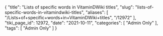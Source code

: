 {
    "title": "Lists of specific words in VitaminDWiki titles",
    "slug": "lists-of-specific-words-in-vitamindwiki-titles",
    "aliases": [
        "/Lists+of+specific+words+in+VitaminDWiki+titles",
        "/12972"
    ],
    "tiki_page_id": 12972,
    "date": "2021-10-11",
    "categories": [
        "Admin Only"
    ],
    "tags": [
        "Admin Only"
    ]
}
